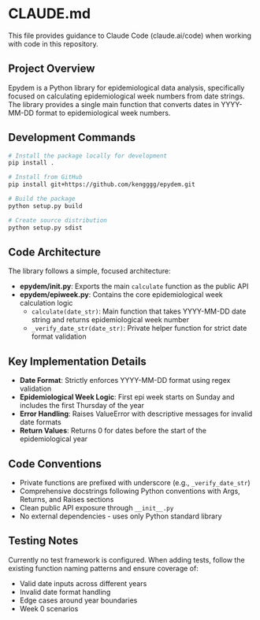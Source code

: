 # CLAUDE.md

This file provides guidance to Claude Code (claude.ai/code) when working with code in this repository.

## Project Overview

Epydem is a Python library for epidemiological data analysis, specifically focused on calculating epidemiological week numbers from date strings. The library provides a single main function that converts dates in YYYY-MM-DD format to epidemiological week numbers.

## Development Commands

```bash
# Install the package locally for development
pip install .

# Install from GitHub
pip install git+https://github.com/kengggg/epydem.git

# Build the package
python setup.py build

# Create source distribution
python setup.py sdist
```

## Code Architecture

The library follows a simple, focused architecture:

- **epydem/__init__.py**: Exports the main `calculate` function as the public API
- **epydem/epiweek.py**: Contains the core epidemiological week calculation logic
  - `calculate(date_str)`: Main function that takes YYYY-MM-DD date string and returns epidemiological week number
  - `_verify_date_str(date_str)`: Private helper function for strict date format validation

## Key Implementation Details

- **Date Format**: Strictly enforces YYYY-MM-DD format using regex validation
- **Epidemiological Week Logic**: First epi week starts on Sunday and includes the first Thursday of the year
- **Error Handling**: Raises ValueError with descriptive messages for invalid date formats
- **Return Values**: Returns 0 for dates before the start of the epidemiological year

## Code Conventions

- Private functions are prefixed with underscore (e.g., `_verify_date_str`)
- Comprehensive docstrings following Python conventions with Args, Returns, and Raises sections
- Clean public API exposure through `__init__.py`
- No external dependencies - uses only Python standard library

## Testing Notes

Currently no test framework is configured. When adding tests, follow the existing function naming patterns and ensure coverage of:
- Valid date inputs across different years
- Invalid date format handling
- Edge cases around year boundaries
- Week 0 scenarios